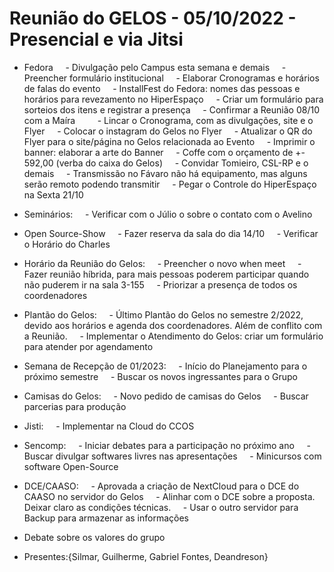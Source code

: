 # Reunião do GELOS - 05/10/2022 - Presencial e via Jitsi 

- Fedora
    - Divulgação pelo Campus esta semana e demais 
    - Preencher formulário institucional
    - Elaborar Cronogramas e horários de falas do evento
    - InstallFest do Fedora: nomes das pessoas e horários para revezamento no HiperEspaço
    - Criar um formulário para sorteios dos itens e registrar a presença
    - Confirmar a Reunião 08/10 com a Maíra
    
    - Lincar o Cronograma, com as divulgações, site e o Flyer
    - Colocar o instagram do Gelos no Flyer
    - Atualizar o QR do Flyer para o site/página no Gelos relacionada ao Evento
    - Imprimir o banner: elaborar a arte do Banner
    - Coffe com o orçamento de +- 592,00 (verba do caixa do Gelos)
    - Convidar Tomieiro, CSL-RP e o demais
    - Transmissão no Fávaro não há equipamento, mas alguns serão remoto podendo transmitir 
    - Pegar o Controle do HiperEspaço na Sexta 21/10
    
- Seminários:
    - Verificar com o Júlio o sobre o contato com o Avelino
- Open Source-Show
    - Fazer reserva da sala do dia 14/10
    - Verificar o Horário do Charles
- Horário da Reunião do Gelos:
    - Preencher o novo when meet
    - Fazer reunião híbrida, para mais pessoas poderem participar quando não puderem ir na sala 3-155
    - Priorizar a presença de todos os coordenadores
- Plantão do Gelos:
    - Último Plantão do Gelos no semestre 2/2022, devido aos horários e agenda dos coordenadores. Além de conflito com a Reunião.
    - Implementar o Atendimento do Gelos: criar um formulário para atender por agendamento
- Semana de Recepção de 01/2023:
    - Início do Planejamento para o próximo semestre
    - Buscar os novos ingressantes para o Grupo
- Camisas do Gelos:
    - Novo pedido de camisas do Gelos
    - Buscar parcerias para produção
- Jisti:
    - Implementar na Cloud do CCOS
- Sencomp:
    - Iniciar debates para a participação no próximo ano
    - Buscar divulgar softwares livres nas apresentações
    - Minicursos com software Open-Source
- DCE/CAASO:
    - Aprovada a criação de NextCloud para o DCE do CAASO no servidor do Gelos
    - Alinhar com o DCE sobre a proposta. Deixar claro as condições técnicas.
    - Usar o outro servidor para Backup para armazenar as informações 
- Debate sobre os valores do grupo

- Presentes:{Silmar, Guilherme, Gabriel Fontes, Deandreson}
